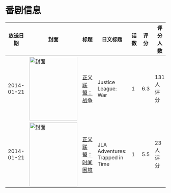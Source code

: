 # 番剧信息

|放送日期|封面|标题|日文标题|话数|评分|评分人数|
|---|---|---|---|---|---|---|
|2014-01-21|<img src="https://lain.bgm.tv/pic/cover/c/f7/ab/95506_46r6N.jpg" alt="封面" style="width:150px;height:200px;object-fit:cover;">|[正义联盟：战争](https://bangumi.tv/subject/95506)|Justice League: War|1|6.3|131人评分|
|2014-01-21|<img src="https://lain.bgm.tv/pic/cover/c/9a/de/137672_qDOOg.jpg" alt="封面" style="width:150px;height:200px;object-fit:cover;">|[正义联盟：时间困境](https://bangumi.tv/subject/137672)|JLA Adventures: Trapped in Time|1|5.5|23人评分|
